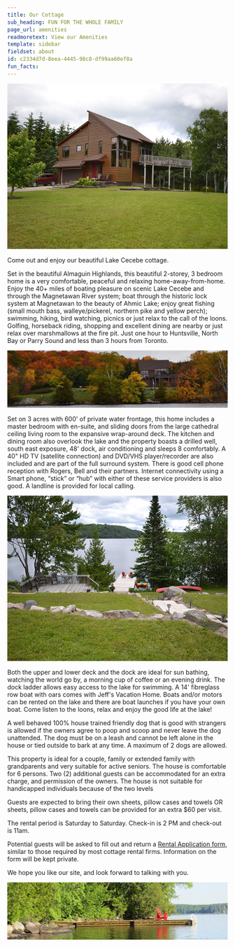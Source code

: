 ```yaml
---
title: Our Cottage
sub_heading: FUN FOR THE WHOLE FAMILY
page_url: amenities
readmoretext: View our Amenities
template: sidebar
fieldset: about
id: c2334d7d-8eea-4445-98c8-df99aa60ef8a
fun_facts:
---
```

![Jeff's Dock](/assets/our-cottage/8038.jpg)

Come out and enjoy our beautiful Lake Cecebe cottage.

Set in the beautiful Almaguin Highlands, this beautiful 2-storey, 3 bedroom home is a very comfortable, peaceful
and relaxing home-away-from-home. Enjoy the 40+ miles of boating pleasure on scenic Lake Cecebe and through the
Magnetawan River system; boat through the historic lock system at Magnetawan to the beauty of Ahmic Lake; enjoy
great fishing (small mouth bass, walleye/pickerel, northern pike and yellow perch); swimming, hiking, bird watching,
picnics or just relax to the call of the loons. Golfing, horseback riding, shopping and excellent dining are nearby
or just relax over marshmallows at the fire pit. Just one hour to Huntsville, North Bay or Parry Sound and less than
3 hours from Toronto.

![Jeff's House](/assets/our-cottage/jeffs-house-960x250.jpg)

Set on 3 acres with 600' of private water frontage, this home includes a master bedroom with en-suite, and
sliding doors from the large cathedral ceiling living room to the expansive wrap-around deck. The kitchen and
dining room also overlook the lake and the property boasts a drilled well, south east exposure, 48' dock,
air conditioning and sleeps 8 comfortably. A 40" HD TV (satellite connection) and DVD/VHS player/recorder
are also included and are part of the full surround system.  There is good cell phone reception with Rogers,
Bell and their partners. Internet connectivity using a Smart phone, “stick” or “hub” with either of these
service providers is also good.  A landline is provided for local calling.

![Lawn & Dock](/assets/our-cottage/8047.jpg)

Both the upper and lower deck and the dock are ideal for sun bathing, watching the world go by, a morning cup of
coffee or an evening drink. The dock ladder allows easy access to the lake for swimming. A 14' fibreglass
row boat with oars comes with Jeff's Vacation Home. Boats and/or motors can be rented on the lake and there
are boat launches if you have your own boat. Come listen to the loons, relax and enjoy the good life at the lake!

A well behaved 100% house trained friendly dog that is good with strangers is allowed if the owners agree to poop and scoop
and never leave the dog unattended. The dog must be on a leash and cannot be left alone in the house or tied outside to bark
at any time. A maximum of 2 dogs are allowed.

This property is ideal for a couple, family or extended family with grandparents and very suitable for active seniors. The house
is comfortable for 6 persons. Two (2) additional guests can be accommodated for an extra charge, and permission of the owners.
The house is not suitable for handicapped individuals because of the two levels

Guests are expected to bring their own sheets, pillow cases and towels OR sheets, pillow cases and towels
can be provided for an extra $60 per visit.

The rental period is Saturday to Saturday. Check-in is 2 PM and check-out is 11am.

Potential guests will be asked to fill out and return a [Rental Application form](/rental-application), similar to those required by most
cottage rental firms. Information on the form will be kept private.

We hope you like our site, and look forward to talking with you.

![Jeff's Dock](/assets/our-cottage/jeffs-dock-2-chairs-960x250.jpg)
